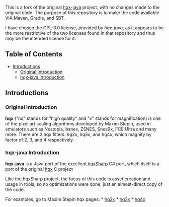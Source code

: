 This is a fork of the original [hqx-java](https://github.com/Arcnor/hqx-java) project, with no changes made to the
original code. The purpose of this repository is to make the code available VIA Maven, Gradle, and SBT.

I have chosen the GPL-3.0 license, provided by _hqx-java_, as it appears to be the more restrictive of the two licenses
found in that repository and thus _may_ be the intended license for it.

## Table of Contents

* [Introductions](https://github.com/Valkryst/VHQX#introductions) 
  * [Original Introduction](https://github.com/Valkryst/VHQX#original-introduction)
  * [hqx-java Introduction](https://github.com/Valkryst/VHQX#hqx-java-introduction)

## Introductions

### Original Introduction

__hqx__ ("hq" stands for "high quality" and "x" stands for magnification) is one of the pixel art scaling algorithms
developed by Maxim Stepin, used in emulators such as Nestopia, bsnes, ZSNES, Snes9x, FCE Ultra and many more. There are
3 hqx filters: hq2x, hq3x, and hq4x, which magnify by factor of 2, 3, and 4 respectively.

### hqx-java Introduction
__hqx-java__ is a Java port of the excellent [hqxSharp](http://code.google.com/p/hqx-sharp) C# port, which itself is a port of the original
[hqx](http://code.google.com/p/hqx) C project

Like the hqxSharp project, the focus of this code is asset creation and usage in tools, so no optimizations were done,
just an almost-direct copy of the code.

For examples, go to Maxim Stepin hqx pages:
    * [hq2x](https://web.archive.org/web/20071211205031/http://www.hiend3d.com/hq2x.html)
    * [hq3x](https://web.archive.org/web/20071214012226/http://www.hiend3d.com/hq3x.html)
    * [hq4x](https://web.archive.org/web/20071202070252/http://www.hiend3d.com/hq4x.html)